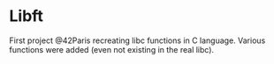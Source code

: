 # Libft
First project @42Paris recreating libc functions in C language.
Various functions were added (even not existing in the real libc).